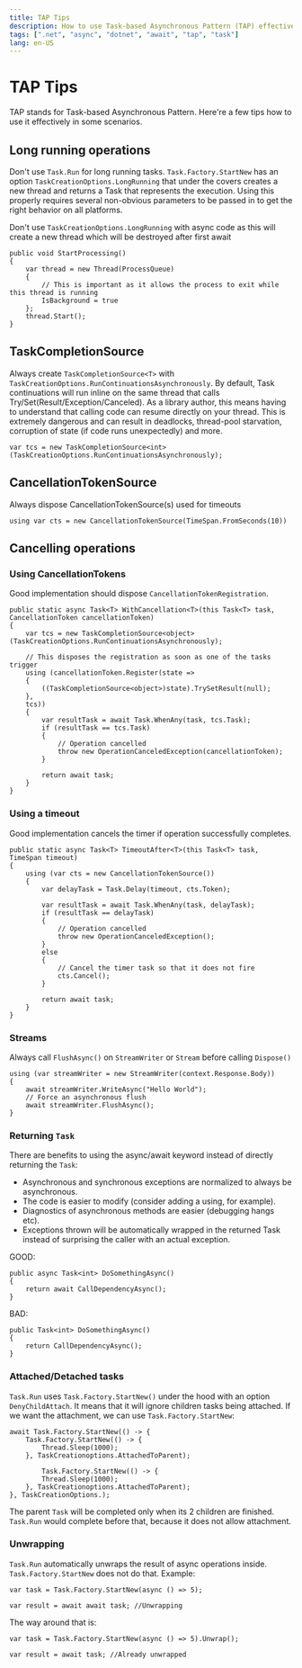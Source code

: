 ```yaml
---
title: TAP Tips
description: How to use Task-based Asynchronous Pattern (TAP) effectively
tags: [".net", "async", "dotnet", "await", "tap", "task"]
lang: en-US
---
```


# TAP Tips

TAP stands for Task-based Asynchronous Pattern. Here're a few tips how to
use it effectively in some scenarios.

## Long running operations

Don't use `Task.Run` for long running tasks. `Task.Factory.StartNew` has an
option `TaskCreationOptions.LongRunning` that under the covers creates a new
thread and returns a Task that represents the  execution. Using this properly
requires several non-obvious parameters to be  passed in to get the right
behavior on all platforms.

Don't use `TaskCreationOptions.LongRunning` with async code as this will create
a new thread which will be destroyed after first await

```csharpharp
public void StartProcessing()
{
    var thread = new Thread(ProcessQueue) 
    {
        // This is important as it allows the process to exit while this thread is running
        IsBackground = true
    };
    thread.Start();
}
```

## TaskCompletionSource

Always create `TaskCompletionSource<T>` with
`TaskCreationOptions.RunContinuationsAsynchronously`. By default, Task
continuations will run inline on the same thread that calls
Try/Set(Result/Exception/Canceled). As a library author, this means having to
understand that calling code can resume directly on your thread. This is
extremely dangerous and can result in deadlocks, thread-pool starvation,
corruption of state (if code runs unexpectedly) and more.

```csharpharp
var tcs = new TaskCompletionSource<int>(TaskCreationOptions.RunContinuationsAsynchronously);
```

## CancellationTokenSource

Always dispose CancellationTokenSource(s) used for timeouts

```csharpharp
using var cts = new CancellationTokenSource(TimeSpan.FromSeconds(10))
```

## Cancelling operations

### Using CancellationTokens

Good implementation should dispose `CancellationTokenRegistration`.

```csharpharp
public static async Task<T> WithCancellation<T>(this Task<T> task, CancellationToken cancellationToken)
{
    var tcs = new TaskCompletionSource<object>(TaskCreationOptions.RunContinuationsAsynchronously);

    // This disposes the registration as soon as one of the tasks trigger
    using (cancellationToken.Register(state =>
    {
        ((TaskCompletionSource<object>)state).TrySetResult(null);
    },
    tcs))
    {
        var resultTask = await Task.WhenAny(task, tcs.Task);
        if (resultTask == tcs.Task)
        {
            // Operation cancelled
            throw new OperationCanceledException(cancellationToken);
        }

        return await task;
    }
}
```

### Using a timeout

Good implementation cancels the timer if operation successfully completes.

```csharpharp
public static async Task<T> TimeoutAfter<T>(this Task<T> task, TimeSpan timeout)
{
    using (var cts = new CancellationTokenSource())
    {
        var delayTask = Task.Delay(timeout, cts.Token);

        var resultTask = await Task.WhenAny(task, delayTask);
        if (resultTask == delayTask)
        {
            // Operation cancelled
            throw new OperationCanceledException();
        }
        else
        {
            // Cancel the timer task so that it does not fire
            cts.Cancel();
        }

        return await task;
    }
}
```

### Streams

Always call `FlushAsync()` on `StreamWriter` or `Stream` before calling
`Dispose()`

```csharpharp
using (var streamWriter = new StreamWriter(context.Response.Body))
{
    await streamWriter.WriteAsync("Hello World");
    // Force an asynchronous flush
    await streamWriter.FlushAsync();
}
```

### Returning `Task`

There are benefits to using the async/await keyword instead of directly
returning the `Task`:

- Asynchronous and synchronous exceptions are normalized to always be
  asynchronous.
- The code is easier to modify (consider adding a using, for example).
- Diagnostics of asynchronous methods are easier (debugging hangs etc).
- Exceptions thrown will be automatically wrapped in the returned Task instead
  of surprising the caller with an actual exception.

GOOD:

```csharpharp
public async Task<int> DoSomethingAsync()
{
    return await CallDependencyAsync();
}
```

BAD:

```csharpharp
public Task<int> DoSomethingAsync()
{
    return CallDependencyAsync();
}
```

### Attached/Detached tasks

`Task.Run` uses `Task.Factory.StartNew()` under the hood with an option
`DenyChildAttach`. It means that it will ignore children tasks being attached.
If we want the attachment, we can use `Task.Factory.StartNew`:

```csharpharp
await Task.Factory.StartNew(() -> {
    Task.Factory.StartNew(() -> {
        Thread.Sleep(1000);
    }, TaskCreationoptions.AttachedToParent);
    
        Task.Factory.StartNew(() -> {
        Thread.Sleep(1000);
    }, TaskCreationoptions.AttachedToParent);
}, TaskCreationOptions.);
```

The parent `Task` will be completed only when its 2 children are finished.
`Task.Run` would complete before that, because it does not allow attachment.

### Unwrapping

`Task.Run` automatically unwraps the result of async operations inside.
`Task.Factory.StartNew` does not do that. Example:

```csharpharp
var task = Task.Factory.StartNew(async () => 5);

var result = await await task; //Unwrapping
```

The way around that is:

```csharpharp
var task = Task.Factory.StartNew(async () => 5).Unwrap();

var result = await task; //Already unwrapped
```